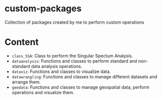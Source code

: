 # custom-packages
Collection of packages created by me to perform custom operations

# Content
- `class_SSA`: Class to perform the Singular Spectum Analysis.
- `dataanalysis`: Functions and classes to perform standard and non-standard data analysis operations. 
- `dataviz`: Functions and classes to visualize data.
- `datawrangling`: Functions and classes to manage different datasets and arrange them.
- `geodata`: Functions and classes to manage geospatial data, perform operations and visualize them.
